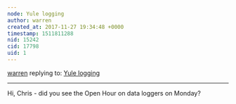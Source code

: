 ```yaml
---
node: Yule logging
author: warren
created_at: 2017-11-27 19:34:48 +0000
timestamp: 1511811288
nid: 15242
cid: 17798
uid: 1
---
```




[warren](../profile/warren) replying to: [Yule logging](../notes/cfastie/11-27-2017/yule-logging)

----
Hi, Chris - did you see the Open Hour on data loggers on Monday?